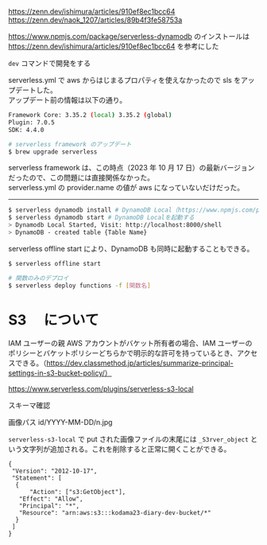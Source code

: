 <https://zenn.dev/ishimura/articles/910ef8ec1bcc64>
<https://zenn.dev/naok_1207/articles/89b4f3fe58753a>

https://www.npmjs.com/package/serverless-dynamodb のインストールは https://zenn.dev/ishimura/articles/910ef8ec1bcc64 を参考にした

`dev` コマンドで開発をする

serverless.yml で aws からはじまるプロパティを使えなかったので sls をアップデートした。  
アップデート前の情報は以下の通り。

```sh
Framework Core: 3.35.2 (local) 3.35.2 (global)
Plugin: 7.0.5
SDK: 4.4.0
```

```sh
# serverless framework のアップデート
$ brew upgrade serverless
```

serverless framework は、この時点（2023 年 10 月 17 日）の最新バージョンだったので、この問題には直接関係なかった。  
serverless.yml の provider.name の値が aws になっていないだけだった。

---

```sh
$ serverless dynamodb install # DynamoDB Local（https://www.npmjs.com/package/serverless-dynamodb）をインストールする
$ serverless dynamodb start # DynamoDB Localを起動する
> Dynamodb Local Started, Visit: http://localhost:8000/shell
> DynamoDB - created table {Table Name}
```

serverless offline start により、DynamoDB も同時に起動することもできる。

```sh
$ serverless offline start
```

```sh
# 関数のみのデプロイ
$ serverless deploy functions -f [関数名]
```

# S3 　について

IAM ユーザーの親 AWS アカウントがバケット所有者の場合、IAM ユーザーのポリシーとバケットポリシーどちらかで明示的な許可を持っているとき、アクセスできる。（https://dev.classmethod.jp/articles/summarize-principal-settings-in-s3-bucket-policy/）

https://www.serverless.com/plugins/serverless-s3-local

スキーマ確認

画像パス
id/YYYY-MM-DD/n.jpg

`serverless-s3-local` で put された画像ファイルの末尾には `_S3rver_object` という文字列が追加される。これを削除すると正常に開くことができる。  

```
{
 "Version": "2012-10-17",
 "Statement": [
  {
      "Action": ["s3:GetObject"],
   "Effect": "Allow",
   "Principal": "*",
   "Resource": "arn:aws:s3:::kodama23-diary-dev-bucket/*"
  }
 ]
}
```

